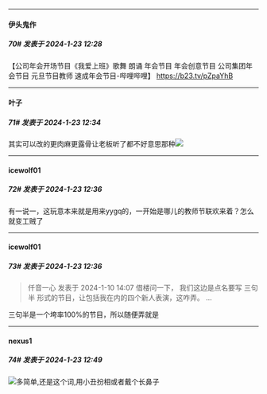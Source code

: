 
*****

####  伊头鬼作  
##### 70#       发表于 2024-1-23 12:28

【公司年会开场节目《我爱上班》歌舞 朗诵 年会节目 年会创意节目 公司集团年会节目 元旦节目教师 速成年会节目-哔哩哔哩】 https://b23.tv/pZpaYhB


*****

####  叶子  
##### 71#       发表于 2024-1-23 12:34

其实可以改的更肉麻更露骨让老板听了都不好意思那种<img src="https://static.saraba1st.com/image/smiley/face2017/037.png" referrerpolicy="no-referrer">

*****

####  icewolf01  
##### 72#       发表于 2024-1-23 12:36

有一说一，这玩意本来就是用来yygq的，一开始是哪儿的教师节联欢来着？怎么就变工贼了

*****

####  icewolf01  
##### 73#       发表于 2024-1-23 12:36

<blockquote>仟音一心 发表于 2024-1-10 14:07
借楼问一下， 我们这边是点名要写 三句半 形式的节目，让包括我在内的四个新人表演，这咋弄。 ...</blockquote>
三句半是一个垮率100%的节目，所以随便弄就是


*****

####  nexus1  
##### 74#       发表于 2024-1-23 12:49

<img src="https://static.saraba1st.com/image/smiley/face2017/067.png" referrerpolicy="no-referrer">多简单,还是这个词,用小丑扮相或者戴个长鼻子

